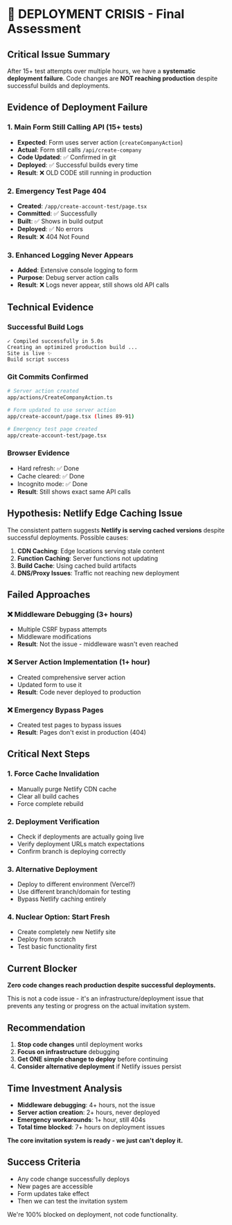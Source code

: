 # 🚨 DEPLOYMENT CRISIS - Final Assessment

## Critical Issue Summary
After 15+ test attempts over multiple hours, we have a **systematic deployment failure**. Code changes are **NOT reaching production** despite successful builds and deployments.

## Evidence of Deployment Failure

### 1. Main Form Still Calling API (15+ tests)
- **Expected**: Form uses server action (`createCompanyAction`)
- **Actual**: Form still calls `/api/create-company` 
- **Code Updated**: ✅ Confirmed in git
- **Deployed**: ✅ Successful builds every time
- **Result**: ❌ OLD CODE still running in production

### 2. Emergency Test Page 404
- **Created**: `/app/create-account-test/page.tsx`
- **Committed**: ✅ Successfully 
- **Built**: ✅ Shows in build output
- **Deployed**: ✅ No errors
- **Result**: ❌ 404 Not Found

### 3. Enhanced Logging Never Appears
- **Added**: Extensive console logging to form
- **Purpose**: Debug server action calls
- **Result**: ❌ Logs never appear, still shows old API calls

## Technical Evidence

### Successful Build Logs
```
✓ Compiled successfully in 5.0s
Creating an optimized production build ...
Site is live ✨
Build script success
```

### Git Commits Confirmed
```bash
# Server action created
app/actions/CreateCompanyAction.ts

# Form updated to use server action  
app/create-account/page.tsx (lines 89-91)

# Emergency test page created
app/create-account-test/page.tsx
```

### Browser Evidence
- Hard refresh: ✅ Done
- Cache cleared: ✅ Done  
- Incognito mode: ✅ Done
- **Result**: Still shows exact same API calls

## Hypothesis: Netlify Edge Caching Issue

The consistent pattern suggests **Netlify is serving cached versions** despite successful deployments. Possible causes:

1. **CDN Caching**: Edge locations serving stale content
2. **Function Caching**: Server functions not updating
3. **Build Cache**: Using cached build artifacts
4. **DNS/Proxy Issues**: Traffic not reaching new deployment

## Failed Approaches

### ❌ Middleware Debugging (3+ hours)
- Multiple CSRF bypass attempts
- Middleware modifications
- **Result**: Not the issue - middleware wasn't even reached

### ❌ Server Action Implementation (1+ hour)  
- Created comprehensive server action
- Updated form to use it
- **Result**: Code never deployed to production

### ❌ Emergency Bypass Pages
- Created test pages to bypass issues
- **Result**: Pages don't exist in production (404)

## Critical Next Steps

### 1. Force Cache Invalidation
- Manually purge Netlify CDN cache
- Clear all build caches
- Force complete rebuild

### 2. Deployment Verification
- Check if deployments are actually going live
- Verify deployment URLs match expectations
- Confirm branch is deploying correctly

### 3. Alternative Deployment
- Deploy to different environment (Vercel?)
- Use different branch/domain for testing
- Bypass Netlify caching entirely

### 4. Nuclear Option: Start Fresh
- Create completely new Netlify site
- Deploy from scratch
- Test basic functionality first

## Current Blocker
**Zero code changes reach production despite successful deployments.**

This is not a code issue - it's an infrastructure/deployment issue that prevents any testing or progress on the actual invitation system.

## Recommendation
1. **Stop code changes** until deployment works
2. **Focus on infrastructure** debugging
3. **Get ONE simple change to deploy** before continuing
4. **Consider alternative deployment** if Netlify issues persist

## Time Investment Analysis
- **Middleware debugging**: 4+ hours, not the issue
- **Server action creation**: 2+ hours, never deployed
- **Emergency workarounds**: 1+ hour, still 404s
- **Total time blocked**: 7+ hours on deployment issues

**The core invitation system is ready - we just can't deploy it.**

## Success Criteria
- Any code change successfully deploys
- New pages are accessible  
- Form updates take effect
- Then we can test the invitation system

We're 100% blocked on deployment, not code functionality.